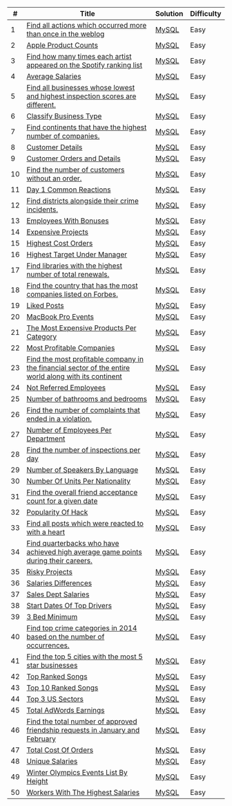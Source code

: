 | # | Title | Solution | Difficulty | 
|---| ----- | -------- | ---------- |
|1|[Find all actions which occurred more than once in the weblog](https://platform.stratascratch.com/coding/9771-find-all-actions-which-occurred-more-than-once-in-the-weblog?python=)|[MySQL](./allActionsinWeblog.sql)|Easy|
|2|[Apple Product Counts](https://platform.stratascratch.com/coding/10141-apple-product-counts?python=)|[MySQL](./appleProductCount.sql)|Easy|
|3|[Find how many times each artist appeared on the Spotify ranking list](https://platform.stratascratch.com/coding/9992-find-artists-that-have-been-on-spotify-the-most-number-of-times?python=)|[MySQL](./artistAppearedSpotifyRank.sql)|Easy|
|4|[Average Salaries](https://platform.stratascratch.com/coding/9917-average-salaries?python=)|[MySQL](./averageSalaries.sql)|Easy|
|5|[Find all businesses whose lowest and highest inspection scores are different.](https://platform.stratascratch.com/coding/9731-find-all-businesses-whose-lowest-and-highest-inspection-scores-are-different?python=)|[MySQL](./businessWithLowestHighest.sql)|Easy|
|6|[Classify Business Type](https://platform.stratascratch.com/coding/9726-classify-business-type?python=)|[MySQL](./classifyBusinessType.sql)|Easy|
|7|[Find continents that have the highest number of companies.](https://platform.stratascratch.com/coding/9804-find-continents-that-have-the-highest-number-of-companies?python=)|[MySQL](./continentWithhighestCompanies.sql)|Easy|
|8|[Customer Details](https://platform.stratascratch.com/coding/9891-customer-details?python=)|[MySQL](./customerDetails.sql)|Easy|
|9|[Customer Orders and Details](https://platform.stratascratch.com/coding/9908-customer-orders-and-details?python=)|[MySQL](./customerOrdersAndDetails.sql)|Easy|
|10|[Find the number of customers without an order.](https://platform.stratascratch.com/coding/10089-find-the-number-of-customers-without-an-order?python=)|[MySQL](./customersWithoutAnOrder.sql)|Easy|
|11|[Day 1 Common Reactions](https://platform.stratascratch.com/coding/9773-day-1-common-reactions?python=)|[MySQL](./dayOneCommonReactions.sql)|Easy|
|12|[Find districts alongside their crime incidents.](https://platform.stratascratch.com/coding/9748-find-districts-with-the-most-crime-incidents?python=)|[MySQL](./districtMostCrime.sql)|Easy|
|13|[Employees With Bonuses](https://platform.stratascratch.com/coding/9903-employees-with-bonuses?python=)|[MySQL](./employeeWithBonus.sql)|Easy|
|14|[Expensive Projects](https://platform.stratascratch.com/coding/10301-expensive-projects?python=)|[MySQL](./expensiveProjects.sql)|Easy|
|15|[Highest Cost Orders](https://platform.stratascratch.com/coding/9915-highest-cost-orders?python=)|[MySQL](./highestCostOrders.sql)|Easy|
|16|[Highest Target Under Manager](https://platform.stratascratch.com/coding/9905-highest-target-under-manager?python=)|[MySQL](./highestTargetUnderManager.sql)|Easy|
|17|[Find libraries with the highest number of total renewals.](https://platform.stratascratch.com/coding/9930-find-libraries-with-the-highest-number-of-total-renewals?python=)|[MySQL](./libraryWithHighRenewals.sql)|Easy|
|18|[Find the country that has the most companies listed on Forbes.](https://platform.stratascratch.com/coding/9795-find-the-country-that-has-the-most-companies-listed-on-forbes?python=)|[MySQL](./libraryWithMostCompanies.sql)|Easy|
|19|[Liked Posts](https://platform.stratascratch.com/coding/10088-liked-posts?python=)|[MySQL](./likedPosts.sql)|Easy|
|20|[MacBook Pro Events](https://platform.stratascratch.com/coding/10140-macbook-pro-events?python=)|[MySQL](./macbookProEvents.sql)|Easy|
|21|[The Most Expensive Products Per Category](https://platform.stratascratch.com/coding/9607-the-most-expensive-products-per-category?python=)|[MySQL](./mostExpensiveProductUndercategory.sql)|Easy|
|22|[Most Profitable Companies](https://platform.stratascratch.com/coding/9680-most-profitable-companies?python=)|[MySQL](./mostProfitableCompanies.sql)|Easy|
|23|[Find the most profitable company in the financial sector of the entire world along with its continent](https://platform.stratascratch.com/coding/9663-find-the-most-profitable-company-in-the-financial-sector-of-the-entire-world-along-with-its-continent?python=)|[MySQL](./mostProfitableCompanyAcrossWrld.sql)|Easy|
|24|[Not Referred Employees](https://platform.stratascratch.com/coding/9907-not-referred-employees?python=)|[MySQL](./notReferredEmployees.sql)|Easy|
|25|[Number of bathrooms and bedrooms](https://platform.stratascratch.com/coding/9622-number-of-bathrooms-and-bedrooms?python=)|[MySQL](./numberBedroomBathroom.sql)|Easy|
|26|[Find the number of complaints that ended in a violation.](https://platform.stratascratch.com/coding/9733-find-the-number-of-complaints-that-ended-in-a-violation?python=)|[MySQL](./numberComplaintsInViolations.sql)|Easy|
|27|[Number of Employees Per Department](https://platform.stratascratch.com/coding/9906-number-of-employees-per-department?python=)|[MySQL](./numberEmployeesPerDept.sql)|Easy|
|28|[Find the number of inspections per day](https://platform.stratascratch.com/coding/9704-find-the-number-of-inspections-per-day?python=)|[MySQL](./numberOfInspections.sql)|Easy|
|29|[Number of Speakers By Language](https://platform.stratascratch.com/coding/10139-number-of-speakers-by-language?python=)|[MySQL](./numberSpeakersByLanguage.sql)|Easy|
|30|[Number Of Units Per Nationality](https://platform.stratascratch.com/coding/10156-number-of-units-per-nationality?python=)|[MySQL](./numberUnitsPerNationality.sql)|Easy|
|31|[Find the overall friend acceptance count for a given date](https://platform.stratascratch.com/coding/9780-find-the-overall-friend-acceptance-count-for-a-given-date?python=)|[MySQL](./overallAcceptanceDate.sql)|Easy|
|32|[Popularity Of Hack](https://platform.stratascratch.com/coding/10061-popularity-of-hack?python=)|[MySQL](./popularityOfHack.sql)|Easy|
|33|[Find all posts which were reacted to with a heart](https://platform.stratascratch.com/coding/10087-find-all-posts-which-were-reacted-to-with-a-heart?python=)|[MySQL](./postsReactWithHeart.sql)|Easy|
|34|[Find quarterbacks who have achieved high average game points during their careers.](https://platform.stratascratch.com/coding/9961-find-quarterbacks-who-have-achieved-high-average-game-points-during-their-careers?python=)|[MySQL](./quarterbackWithHighestGame.sql)|Easy|
|35|[Risky Projects](https://platform.stratascratch.com/coding/10304-risky-projects?python=)|[MySQL](./riskyProject.sql)|Easy|
|36|[Salaries Differences](https://platform.stratascratch.com/coding/10308-salaries-differences?python=)|[MySQL](./salariesDifferences.sql)|Easy|
|37|[Sales Dept Salaries](https://platform.stratascratch.com/coding/9920-sales-dept-salaries?python=)|[MySQL](./salesDeptSalaries.sql)|Easy|
|38|[Start Dates Of Top Drivers](https://platform.stratascratch.com/coding/10083-start-dates-of-top-drivers?python=)|[MySQL](./startDateOfTopDrivers.sql)|Easy|
|39|[3 Bed Minimum](https://platform.stratascratch.com/coding/9627-3-bed-minimum?python=)|[MySQL](./threeBedMinimum.sql)|Easy|
|40|[Find top crime categories in 2014 based on the number of occurrences.](https://platform.stratascratch.com/coding/9746-find-top-crime-categories-in-2014-based-on-the-number-of-occurrences?python=)|[MySQL](./topCrimeBasedOnOccurences.sql)|Easy|
|41|[Find the top 5 cities with the most 5 star businesses](https://platform.stratascratch.com/coding/10148-find-the-top-10-cities-with-the-most-5-star-businesses?python=)|[MySQL](./topFiveCitiesWithTopFiveBusiness.sql)|Easy|
|42|[Top Ranked Songs](https://platform.stratascratch.com/coding/9991-top-ranked-songs?python=)|[MySQL](./topRankedSongs.sql)|Easy|
|43|[Top 10 Ranked Songs](https://platform.stratascratch.com/coding/9995-top-10-ranked-songs?python=)|[MySQL](./topTenRankedSongs.sql)|Easy|
|44|[Top 3 US Sectors](https://platform.stratascratch.com/coding/9802-top-3-us-sectors?python=)|[MySQL](./topThreeUSSectors.sql)|Easy|
|45|[Total AdWords Earnings](https://platform.stratascratch.com/coding/10164-total-adwords-earnings?python=)|[MySQL](./totalAdwords.sql)|Easy|
|46|[Find the total number of approved friendship requests in January and February](https://platform.stratascratch.com/coding/9789-find-the-total-number-of-approved-friendship-requests-in-january-and-february?python=)|[MySQL](./totalApprovedFriendRequest.sql)|Easy|
|47|[Total Cost Of Orders](https://platform.stratascratch.com/coding/10183-total-cost-of-orders?python=)|[MySQL](./totalCostOrders.sql)|Easy|
|48|[Unique Salaries](https://platform.stratascratch.com/coding/9898-unique-salaries?python=)|[MySQL](./uniqueSalaries.sql)|Easy|
|49|[Winter Olympics Events List By Height](https://platform.stratascratch.com/coding/9943-winter-olympics-events-list-by-height?python=)|[MySQL](./winterOlympicsEvents.sql)|Easy|
|50|[Workers With The Highest Salaries](https://platform.stratascratch.com/coding/10353-workers-with-the-highest-salaries?python=)|[MySQL](./workerWithHighestSalary.sql)|Easy|
